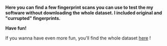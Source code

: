 **Here you can find a few fingerprint scans you can use to test the my software without downloading the whole dataset.
I included original and "currupted" fingerprints.**

**Have fun!**

If you wanna have even more fun, you'll find the whole dataset [here](https://www.kaggle.com/datasets/ruizgara/socofing) !
